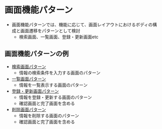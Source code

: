 # 画面機能パターン

* 画面機能パターンでは、機能に応じて、画面レイアウトにおけるボディの構成と画面遷移をパターンとして検討
    * 検索画面、一覧画面、登録・更新画面etc

## 画面機能パターンの例

* [検索画面パターン](01_search)
    * 情報の検索条件を入力する画面のパターン
* [一覧画面パターン](02_index)
    * 情報を一覧表示する画面のパターン
* [登録・更新画面パターン](03_create)
    * 情報を登録・更新する画面のパターン
    * 確認画面と完了画面を含める
* [削除画面パターン](04_confirm)
    * 情報を削除する画面のパターン
    * 確認画面と完了画面を含める
